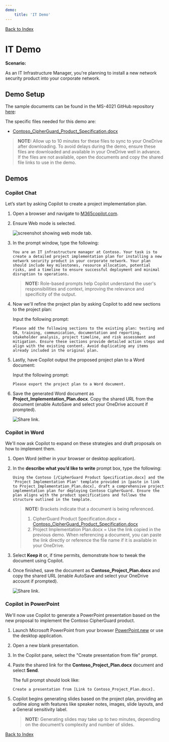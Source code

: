 ```yaml
---
demo:
    title: 'IT Demo'
---
```


[Back to Index](https://microsoftlearning.github.io/MS-4021-Copilot-Immersion-Experience/)

# IT Demo

**Scenario:**  

As an IT Infrastructure Manager, you're planning to install a new network security product into your corporate network.

## Demo Setup

The sample documents can be found in the MS-4021 GitHub repository [here](https://github.com/MicrosoftLearning/MS-4021-Copilot-Immersion-Experience/tree/master/ResourceFiles):

The specific files needed for this demo are:

- [Contoso_CipherGuard_Product_Specification.docx](https://github.com/MicrosoftLearning/MS-4021-Copilot-Immersion-Experience/raw/master/ResourceFiles/Contoso_CipherGuard_Product_Specification.docx)

> **NOTE:** Allow up to 10 minutes for these files to sync to your OneDrive after downloading. To avoid delays during the demo, ensure these files are downloaded and available in your OneDrive well in advance. If the files are not available, open the documents and copy the shared file links to use in the demo.

## Demos

### Copilot Chat

Let’s start by asking Copilot to create a project implementation plan.

1. Open a browser and navigate to [M365copilot.com](https://m365copilot.com/).

1. Ensure Web mode is selected.

    ![screenshot showing web mode tab.](../Prompts/Media/web-mode.png)

1. In the prompt window, type the following:

    ```text
    You are an IT infrastructure manager at Contoso. Your task is to create a detailed project implementation plan for installing a new network security product in your corporate network. Your plan should include key milestones, resource allocation, potential risks, and a timeline to ensure successful deployment and minimal disruption to operations.
    ```

    > **NOTE:** Role-based prompts help Copilot understand the user's responsibilities and context, improving the relevance and specificity of the output.

1. Now we'll refine the project plan by asking Copilot to add new sections to the project plan:

    Input the following prompt:

    ```text
    Please add the following sections to the existing plan: testing and QA, training, communication, documentation and reporting, stakeholder analysis, project timeline, and risk assessment and mitigation. Ensure these sections provide detailed action steps and align with the existing content. Avoid duplicating any items already included in the original plan.
    ```

1. Lastly, have Copilot output the proposed project plan to a Word document:

    Input the following prompt:

    ```text
    Please export the project plan to a Word document.
    ```

1. Save the generated Word document as **Project_Implementation_Plan.docx**. Copy the shared URL from the document (enable AutoSave and select your OneDrive account if prompted).

    ![Share link.](../Demos/Media/share-menu-with-copy-link-9fd1c60a.png)

### Copilot in Word

We'll now ask Copilot to expand on these strategies and draft proposals on how to implement them.

1. Open Word (either in your browser or desktop application).

1. In the **describe what you’d like to write** prompt box, type the following:

    ```text
    Using the Contoso [/CipherGuard Product Specification.docx] and the 'Project Implementation Plan' template provided in [paste in link to Project_Implementation_Plan.docx], draft a comprehensive project implementation plan for deploying Contoso CipherGuard. Ensure the plan aligns with the product specifications and follows the structure outlined in the template.
    ```

    > **NOTE:** Brackets indicate that a document is being referenced.
    > 1. CipherGuard Product Specification.docx = [Contoso_CipherGuard_Product_Specification.docx](https://github.com/MicrosoftLearning/MS-4021-Copilot-Immersion-Experience/raw/master/ResourceFiles/Contoso_CipherGuard_Product_Specification.docx)
    > 1. Project Implementation Plan.docx = Use the link copied in the previous demo.
    > When referencing a document, you can paste the link directly or reference the file name if it is available in your OneDrive.

1. Select **Keep it** or, if time permits, demonstrate how to tweak the document using Copilot.

1. Once finished, save the document as **Contoso_Project_Plan.docx** and copy the shared URL (enable AutoSave and select your OneDrive account if prompted).

    ![Share link.](../Demos/Media/share-menu-with-copy-link-9fd1c60a.png)

### Copilot in PowerPoint

We'll now use Copilot to generate a PowerPoint presentation based on the new proposal to implement the Contoso CipherGuard product.

1. Launch Microsoft PowerPoint from your browser [PowerPoint.new](https://PowerPoint.new) or use the desktop application.

1. Open a new blank presentation.

1. In the Copilot pane, select the "Create presentation from file" prompt.

1. Paste the shared link for the **Contoso_Project_Plan.docx** document and select **Send**.

    The full prompt should look like:

    ```text
    Create a presentation from [Link to Contoso_Project_Plan.docx].
    ```

1. Copilot begins generating slides based on the project plan, providing an outline along with features like speaker notes, images, slide layouts, and a General sensitivity label.

    > **NOTE:** Generating slides may take up to two minutes, depending on the document’s complexity and number of slides.

[Back to Index](https://emontes07.github.io/Learning/)

